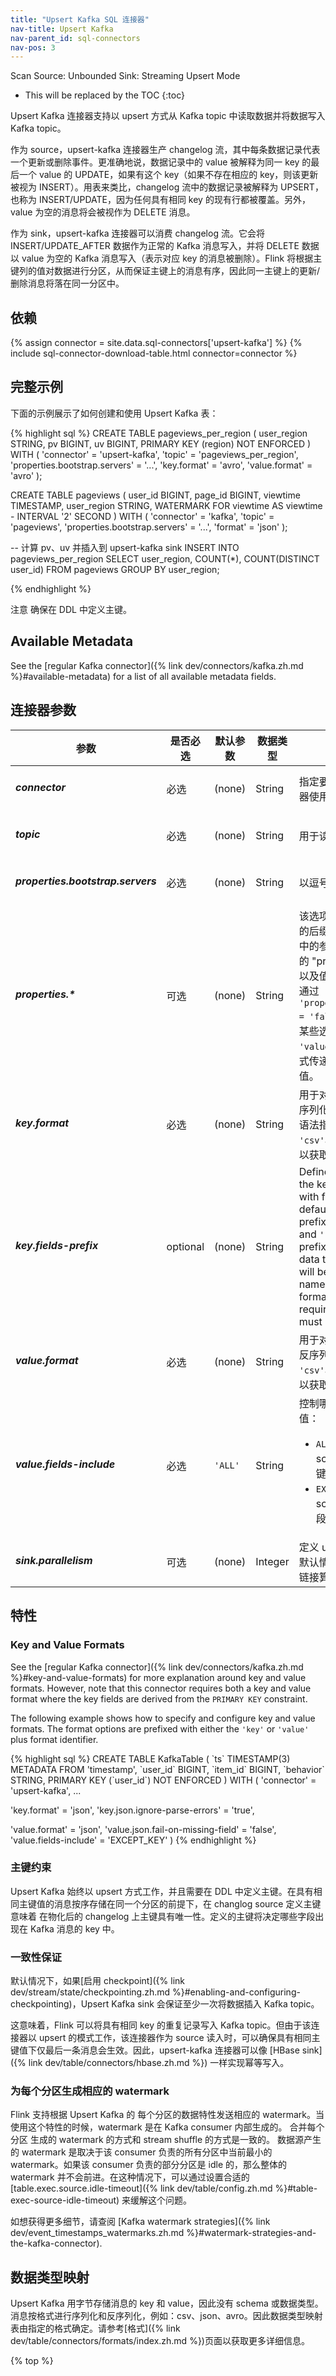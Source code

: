 ```yaml
---
title: "Upsert Kafka SQL 连接器"
nav-title: Upsert Kafka
nav-parent_id: sql-connectors
nav-pos: 3
---
```

<!--
Licensed to the Apache Software Foundation (ASF) under one
or more contributor license agreements.  See the NOTICE file
distributed with this work for additional information
regarding copyright ownership.  The ASF licenses this file
to you under the Apache License, Version 2.0 (the
"License"); you may not use this file except in compliance
with the License.  You may obtain a copy of the License at

  http://www.apache.org/licenses/LICENSE-2.0

Unless required by applicable law or agreed to in writing,
software distributed under the License is distributed on an
"AS IS" BASIS, WITHOUT WARRANTIES OR CONDITIONS OF ANY
KIND, either express or implied.  See the License for the
specific language governing permissions and limitations
under the License.
-->

<span class="label label-primary">Scan Source: Unbounded</span>
<span class="label label-primary">Sink: Streaming Upsert Mode</span>

* This will be replaced by the TOC
{:toc}

Upsert Kafka 连接器支持以 upsert 方式从 Kafka topic 中读取数据并将数据写入 Kafka topic。

作为 source，upsert-kafka 连接器生产 changelog 流，其中每条数据记录代表一个更新或删除事件。更准确地说，数据记录中的 value 被解释为同一 key 的最后一个 value 的 UPDATE，如果有这个 key（如果不存在相应的 key，则该更新被视为 INSERT）。用表来类比，changelog 流中的数据记录被解释为 UPSERT，也称为 INSERT/UPDATE，因为任何具有相同 key 的现有行都被覆盖。另外，value 为空的消息将会被视作为 DELETE 消息。

作为 sink，upsert-kafka 连接器可以消费 changelog 流。它会将 INSERT/UPDATE_AFTER 数据作为正常的 Kafka 消息写入，并将 DELETE 数据以 value 为空的 Kafka 消息写入（表示对应 key 的消息被删除）。Flink 将根据主键列的值对数据进行分区，从而保证主键上的消息有序，因此同一主键上的更新/删除消息将落在同一分区中。

依赖
------------

{% assign connector = site.data.sql-connectors['upsert-kafka'] %}
{% include sql-connector-download-table.html
    connector=connector
%}

完整示例
----------------

下面的示例展示了如何创建和使用 Upsert Kafka 表：

<div class="codetabs" markdown="1">
<div data-lang="SQL" markdown="1">
{% highlight sql %}
CREATE TABLE pageviews_per_region (
  user_region STRING,
  pv BIGINT,
  uv BIGINT,
  PRIMARY KEY (region) NOT ENFORCED
) WITH (
  'connector' = 'upsert-kafka',
  'topic' = 'pageviews_per_region',
  'properties.bootstrap.servers' = '...',
  'key.format' = 'avro',
  'value.format' = 'avro'
);

CREATE TABLE pageviews (
  user_id BIGINT,
  page_id BIGINT,
  viewtime TIMESTAMP,
  user_region STRING,
  WATERMARK FOR viewtime AS viewtime - INTERVAL '2' SECOND
) WITH (
  'connector' = 'kafka',
  'topic' = 'pageviews',
  'properties.bootstrap.servers' = '...',
  'format' = 'json'
);

-- 计算 pv、uv 并插入到 upsert-kafka sink
INSERT INTO pageviews_per_region
SELECT
  user_region,
  COUNT(*),
  COUNT(DISTINCT user_id)
FROM pageviews
GROUP BY user_region;

{% endhighlight %}
</div>
</div>
<span class="label label-danger">注意</span> 确保在 DDL 中定义主键。

Available Metadata
------------------

See the [regular Kafka connector]({% link dev/connectors/kafka.zh.md %}#available-metadata) for a list
of all available metadata fields.

连接器参数
----------------

<table class="table table-bordered">
    <thead>
      <tr>
      <th class="text-left" style="width: 25%">参数</th>
      <th class="text-center" style="width: 10%">是否必选</th>
      <th class="text-center" style="width: 10%">默认参数</th>
      <th class="text-center" style="width: 10%">数据类型</th>
      <th class="text-center" style="width: 50%">描述</th>
    </tr>
    </thead>
    <tbody>
    <tr>
      <td><h5>connector</h5></td>
      <td>必选</td>
      <td style="word-wrap: break-word;">(none)</td>
      <td>String</td>
      <td>指定要使用的连接器，Upsert Kafka 连接器使用：<code>'upsert-kafka'</code>。</td>
    </tr>
    <tr>
      <td><h5>topic</h5></td>
      <td>必选</td>
      <td style="word-wrap: break-word;">(none)</td>
      <td>String</td>
      <td>用于读取和写入的 Kafka topic 名称。</td>
    </tr>
    <tr>
      <td><h5>properties.bootstrap.servers</h5></td>
      <td>必选</td>
      <td style="word-wrap: break-word;">(none)</td>
      <td>String</td>
      <td>以逗号分隔的 Kafka brokers 列表。</td>
    </tr>
    <tr>
      <td><h5>properties.*</h5></td>
      <td>可选</td>
      <td style="word-wrap: break-word;">(none)</td>
      <td>String</td>
      <td>
         该选项可以传递任意的 Kafka 参数。选项的后缀名必须匹配定义在 <a href="https://kafka.apache.org/documentation/#configuration">Kafka 参数文档</a>中的参数名。
         Flink 会自动移除 选项名中的 "properties." 前缀，并将转换后的键名以及值传入 KafkaClient。 例如，你可以通过 <code>'properties.allow.auto.create.topics' = 'false'</code>
         来禁止自动创建 topic。 但是，某些选项，例如<code>'key.deserializer'</code> 和 <code>'value.deserializer'</code> 是不允许通过该方式传递参数，因为 Flink 会重写这些参数的值。
      </td>
    </tr>
    <tr>
      <td><h5>key.format</h5></td>
      <td>必选</td>
      <td style="word-wrap: break-word;">(none)</td>
      <td>String</td>
      <td>用于对 Kafka 消息中 key 部分序列化和反序列化的格式。key 字段由 PRIMARY KEY 语法指定。支持的格式包括 <code>'csv'</code>、<code>'json'</code>、<code>'avro'</code>。请参考<a href="{% link dev/table/connectors/formats/index.zh.md %}">格式</a>页面以获取更多详细信息和格式参数。
      </td>
    </tr>
    <tr>
      <td><h5>key.fields-prefix</h5></td>
      <td>optional</td>
      <td style="word-wrap: break-word;">(none)</td>
      <td>String</td>
      <td>Defines a custom prefix for all fields of the key format to avoid name clashes with fields
        of the value format. By default, the prefix is empty. If a custom prefix is defined, both the
        table schema and <code>'key.fields'</code> will work with prefixed names. When constructing the
        data type of the key format, the prefix will be removed and the non-prefixed names will be used
        within the key format. Please note that this option requires that <code>'value.fields-include'</code>
        must be set to <code>'EXCEPT_KEY'</code>.
      </td>
    </tr>
    <tr>
      <td><h5>value.format</h5></td>
      <td>必选</td>
      <td style="word-wrap: break-word;">(none)</td>
      <td>String</td>
      <td>用于对 Kafka 消息中 value 部分序列化和反序列化的格式。支持的格式包括 <code>'csv'</code>、<code>'json'</code>、<code>'avro'</code>。请参考<a href="{% link dev/table/connectors/formats/index.zh.md %}">格式</a>页面以获取更多详细信息和格式参数。
      </td>
    </tr>
    <tr>
       <td><h5>value.fields-include</h5></td>
       <td>必选</td>
       <td style="word-wrap: break-word;"><code>'ALL'</code></td>
       <td>String</td>
       <td>控制哪些字段应该出现在 value 中。可取值：
       <ul>
         <li><code>ALL</code>：消息的 value 部分将包含 schema 中所有的字段，包括定义为主键的字段。</li>
         <li><code>EXCEPT_KEY</code>：记录的 value 部分包含 schema 的所有字段，定义为主键的字段除外。</li>
       </ul>
       </td>
    </tr>
    <tr>
      <td><h5>sink.parallelism</h5></td>
      <td>可选</td>
      <td style="word-wrap: break-word;">(none)</td>
      <td>Integer</td>
      <td>定义 upsert-kafka sink 算子的并行度。默认情况下，由框架确定并行度，与上游链接算子的并行度保持一致。</td>
    </tr>
    </tbody>
</table>

特性
----------------

### Key and Value Formats

See the [regular Kafka connector]({% link dev/connectors/kafka.zh.md %}#key-and-value-formats) for more
explanation around key and value formats. However, note that this connector requires both a key and
value format where the key fields are derived from the `PRIMARY KEY` constraint.

The following example shows how to specify and configure key and value formats. The format options are
prefixed with either the `'key'` or `'value'` plus format identifier.

<div class="codetabs" markdown="1">
<div data-lang="SQL" markdown="1">
{% highlight sql %}
CREATE TABLE KafkaTable (
  `ts` TIMESTAMP(3) METADATA FROM 'timestamp',
  `user_id` BIGINT,
  `item_id` BIGINT,
  `behavior` STRING,
  PRIMARY KEY (`user_id`) NOT ENFORCED
) WITH (
  'connector' = 'upsert-kafka',
  ...

  'key.format' = 'json',
  'key.json.ignore-parse-errors' = 'true',

  'value.format' = 'json',
  'value.json.fail-on-missing-field' = 'false',
  'value.fields-include' = 'EXCEPT_KEY'
)
{% endhighlight %}
</div>
</div>

### 主键约束

Upsert Kafka 始终以 upsert 方式工作，并且需要在 DDL 中定义主键。在具有相同主键值的消息按序存储在同一个分区的前提下，在 changlog source 定义主键意味着 在物化后的 changelog 上主键具有唯一性。定义的主键将决定哪些字段出现在 Kafka 消息的 key 中。

### 一致性保证

默认情况下，如果[启用 checkpoint]({% link dev/stream/state/checkpointing.zh.md %}#enabling-and-configuring-checkpointing)，Upsert Kafka sink 会保证至少一次将数据插入 Kafka topic。

这意味着，Flink 可以将具有相同 key 的重复记录写入 Kafka topic。但由于该连接器以 upsert 的模式工作，该连接器作为 source 读入时，可以确保具有相同主键值下仅最后一条消息会生效。因此，upsert-kafka 连接器可以像 [HBase sink]({% link dev/table/connectors/hbase.zh.md %}) 一样实现幂等写入。

### 为每个分区生成相应的 watermark

Flink 支持根据 Upsert Kafka 的 每个分区的数据特性发送相应的 watermark。当使用这个特性的时候，watermark 是在 Kafka consumer 内部生成的。 合并每个分区
生成的 watermark 的方式和 stream shuffle 的方式是一致的。 数据源产生的 watermark 是取决于该 consumer 负责的所有分区中当前最小的 watermark。如果该
consumer 负责的部分分区是 idle 的，那么整体的 watermark 并不会前进。在这种情况下，可以通过设置合适的 [table.exec.source.idle-timeout]({% link dev/table/config.zh.md %}#table-exec-source-idle-timeout)
来缓解这个问题。

如想获得更多细节，请查阅 [Kafka watermark strategies]({% link dev/event_timestamps_watermarks.zh.md %}#watermark-strategies-and-the-kafka-connector).

数据类型映射
----------------

Upsert Kafka 用字节存储消息的 key 和 value，因此没有 schema 或数据类型。消息按格式进行序列化和反序列化，例如：csv、json、avro。因此数据类型映射表由指定的格式确定。请参考[格式]({% link dev/table/connectors/formats/index.zh.md %})页面以获取更多详细信息。

{% top %}
